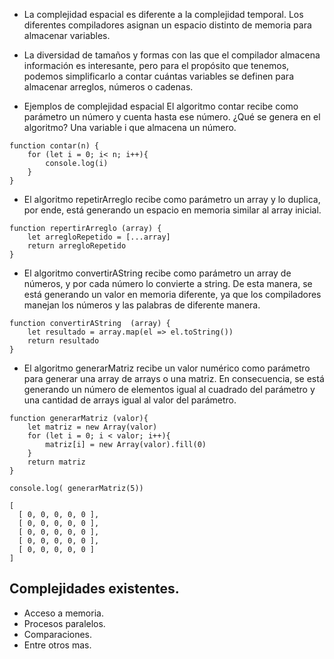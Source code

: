 - La complejidad espacial es diferente a la complejidad temporal. Los diferentes compiladores asignan un espacio distinto de memoria para almacenar variables.

- La diversidad de tamaños y formas con las que el compilador almacena información es interesante, pero para el propósito que tenemos, podemos simplificarlo a contar cuántas variables se definen para almacenar arreglos, números o cadenas.

- Ejemplos de complejidad espacial
El algoritmo contar recibe como parámetro un número y cuenta hasta ese número. ¿Qué se genera en el algoritmo? Una variable i que almacena un número.

```
function contar(n) {
    for (let i = 0; i< n; i++){
        console.log(i)
    }
}
```
- El algoritmo repetirArreglo recibe como parámetro un array y lo duplica, por ende, está generando un espacio en memoria similar al array inicial.

```
function repertirArreglo (array) {
    let arregloRepetido = [...array]
    return arregloRepetido
}
```
- El algoritmo convertirAString recibe como parámetro un array de números, y por cada número lo convierte a string. De esta manera, se está generando un valor en memoria diferente, ya que los compiladores manejan los números y las palabras de diferente manera.

```
function convertirAString  (array) {
    let resultado = array.map(el => el.toString())
    return resultado
}
```

- El algoritmo generarMatriz recibe un valor numérico como parámetro para generar una array de arrays o una matriz. En consecuencia, se está generando un número de elementos igual al cuadrado del parámetro y una cantidad de arrays igual al valor del parámetro.

```
function generarMatriz (valor){
    let matriz = new Array(valor)
    for (let i = 0; i < valor; i++){
        matriz[i] = new Array(valor).fill(0)
    }
    return matriz
}

console.log( generarMatriz(5))

[
  [ 0, 0, 0, 0, 0 ],
  [ 0, 0, 0, 0, 0 ],
  [ 0, 0, 0, 0, 0 ],
  [ 0, 0, 0, 0, 0 ],
  [ 0, 0, 0, 0, 0 ]
]

```

## Complejidades existentes.

- Acceso a memoria.
- Procesos paralelos.
- Comparaciones.
- Entre otros mas.

